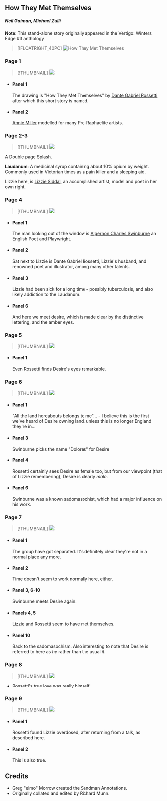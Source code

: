 ## How They Met Themselves

##### Neil Gaiman, Michael Zulli

**Note**: This stand-alone story originally appeared in the Vertigo: Winters Edge #3 anthology

> [!FLOATRIGHT_40PC] ![How They Met Themselves](images/HowTheyMetThemselves.jpg)

### Page 1

> [!THUMBNAIL] ![](thumbnails/sandman-how-met/page01.jpg)

- #### Panel 1

  The drawing is "How They Met Themselves" by [Dante Gabriel Rossetti](https://en.wikipedia.org/wiki/Dante_Gabriel_Rossetti) after which this short story is named.

- #### Panel 2

  [Annie Miller](https://en.wikipedia.org/wiki/Annie_Miller) modelled for many Pre-Raphaelite artists.

### Page 2-3

> [!THUMBNAIL] ![](thumbnails/sandman-how-met/page02-03.jpg)

A Double page Splash.

**Laudanum**: A medicinal syrup containing about 10% opium by weight. Commonly used in Victorian times as a pain killer and a sleeping aid.

Lizzie here, is [Lizzie Siddal](https://en.wikipedia.org/wiki/Elizabeth_Siddal), an accomplished artist, model and poet in her own right.

### Page 4

> [!THUMBNAIL] ![](thumbnails/sandman-how-met/page04.jpg)

- #### Panel 1

  The man looking out of the window is [Algernon Charles Swinburne](https://en.wikipedia.org/wiki/Algernon_Charles_Swinburne) an English Poet and Playwright.

- #### Panel 2

  Sat next to Lizzie is Dante Gabriel Rossetti, Lizzie's husband, and renowned poet and illustrator, among many other talents.

- #### Panel 3

  Lizzie had been sick for a long time - possibly tuberculosis, and also likely addiction to the Laudanum.

- #### Panel 6
  And here we meet desire, which is made clear by the distinctive lettering, and the amber eyes.

### Page 5

> [!THUMBNAIL] ![](thumbnails/sandman-how-met/page05.jpg)

- #### Panel 1
  Even Rossetti finds Desire's eyes remarkable.

### Page 6

> [!THUMBNAIL] ![](thumbnails/sandman-how-met/page06.jpg)

- #### Panel 1

  "All the land hereabouts belongs to me"... - I believe this is the first we've heard of Desire owning land, unless this is no longer England they're in...

- #### Panel 3

  Swinburne picks the name "Dolores" for Desire

- #### Panel 4

  Rossetti certainly sees Desire as female too, but from our viewpoint (that of Lizzie remembering), Desire is clearly _male_.

- #### Panel 6
  Swinburne was a known sadomasochist, which had a major influence on his work.

### Page 7

> [!THUMBNAIL] ![](thumbnails/sandman-how-met/page07.jpg)

- #### Panel 1

  The group have got separated. It's definitely clear they're not in a normal place any more.

- #### Panel 2

  Time doesn't seem to work normally here, either.

- #### Panel 3, 6-10

  Swinburne meets Desire again.

- #### Panels 4, 5

  Lizzie and Rossetti seem to have met themselves.

- #### Panel 10
  Back to the sadomasochism. Also interesting to note that Desire is referred to here as _he_ rather than the usual _it_.

### Page 8

> [!THUMBNAIL] ![](thumbnails/sandman-how-met/page08.jpg)

- Rossetti's true love was really himself.

### Page 9

> [!THUMBNAIL] ![](thumbnails/sandman-how-met/page09.jpg)

- #### Panel 1

  Rossetti found Lizzie overdosed, after returning from a talk, as described here.

- #### Panel 2
  This is also true.

## Credits

- Greg "elmo" Morrow created the Sandman Annotations.
- Originally collated and edited by Richard Munn.

